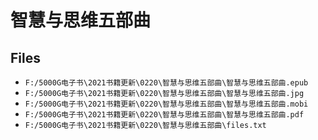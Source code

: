 # 智慧与思维五部曲

## Files

- `F:/5000G电子书\2021书籍更新\0220\智慧与思维五部曲\智慧与思维五部曲.epub`
- `F:/5000G电子书\2021书籍更新\0220\智慧与思维五部曲\智慧与思维五部曲.jpg`
- `F:/5000G电子书\2021书籍更新\0220\智慧与思维五部曲\智慧与思维五部曲.mobi`
- `F:/5000G电子书\2021书籍更新\0220\智慧与思维五部曲\智慧与思维五部曲.pdf`
- `F:/5000G电子书\2021书籍更新\0220\智慧与思维五部曲\files.txt`
